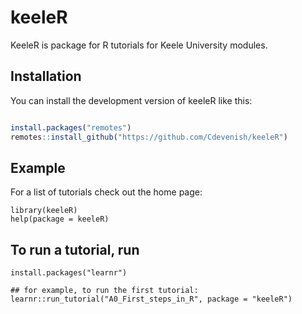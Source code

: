 # keeleR

KeeleR is package for R tutorials for Keele University modules.

## Installation

You can install the development version of keeleR like this:

``` r

install.packages("remotes")
remotes::install_github("https://github.com/Cdevenish/keeleR")

```

## Example

For a list of tutorials check out the home page:

```
library(keeleR)
help(package = keeleR)

```

## To run a tutorial, run

```
install.packages("learnr")

## for example, to run the first tutorial:
learnr::run_tutorial("A0_First_steps_in_R", package = "keeleR")

```


